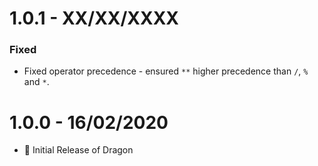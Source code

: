 # 1.0.1 - XX/XX/XXXX

### Fixed

- Fixed operator precedence - ensured `**` higher precedence than `/`, `%` and `*`.

# 1.0.0 - 16/02/2020

- 🎉 Initial Release of Dragon
